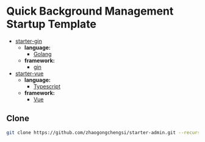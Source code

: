 # Quick Background Management Startup Template

- [starter-gin](https://github.com/zhaogongchengsi/starter-gin)
  - **language:**
    - [Golang](https://go.dev/)
  - **framework:**
    - [gin](https://gin-gonic.com/zh-cn/)
- [starter-vue](https://github.com/zhaogongchengsi/starter-vue)
  - **language:**
    - [Typescript](https://www.typescriptlang.org/)
  - **framework:**
    - [Vue](https://vuejs.org/)

## Clone

```sh
git clone https://github.com/zhaogongchengsi/starter-admin.git --recurse-submodules
```
